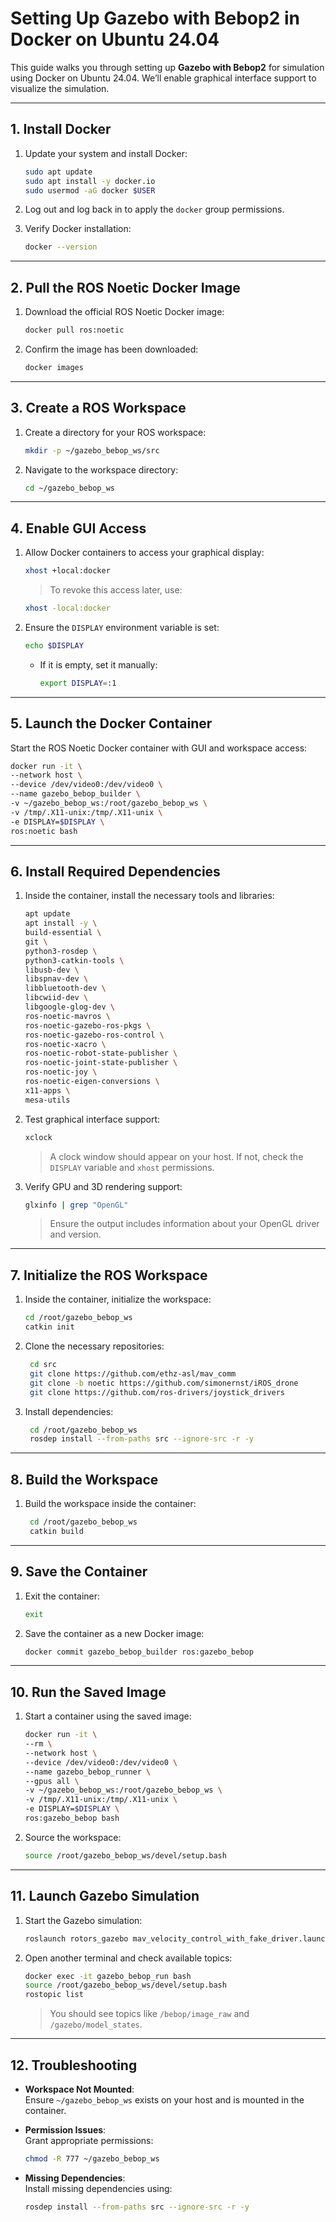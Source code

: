 # **Setting Up Gazebo with Bebop2 in Docker on Ubuntu 24.04**

This guide walks you through setting up **Gazebo with Bebop2** for simulation using Docker on Ubuntu 24.04. We’ll enable graphical interface support to visualize the simulation.

---

## **1. Install Docker**

1. Update your system and install Docker:
   ```bash
   sudo apt update
   sudo apt install -y docker.io
   sudo usermod -aG docker $USER
   ```

2. Log out and log back in to apply the `docker` group permissions.

3. Verify Docker installation:
   ```bash
   docker --version
   ```

---

## **2. Pull the ROS Noetic Docker Image**

1. Download the official ROS Noetic Docker image:
   ```bash
   docker pull ros:noetic
   ```

2. Confirm the image has been downloaded:
   ```bash
   docker images
   ```

---

## **3. Create a ROS Workspace**

1. Create a directory for your ROS workspace:
   ```bash
   mkdir -p ~/gazebo_bebop_ws/src
   ```

2. Navigate to the workspace directory:
   ```bash
   cd ~/gazebo_bebop_ws
   ```

---

## **4. Enable GUI Access**

1. Allow Docker containers to access your graphical display:
   ```bash
   xhost +local:docker
   ```

   > To revoke this access later, use:
   ```bash
   xhost -local:docker
   ```

2. Ensure the `DISPLAY` environment variable is set:
   ```bash
   echo $DISPLAY
   ```

   - If it is empty, set it manually:
     ```bash
     export DISPLAY=:1
     ```

---

## **5. Launch the Docker Container**

Start the ROS Noetic Docker container with GUI and workspace access:
```bash
docker run -it \
--network host \
--device /dev/video0:/dev/video0 \
--name gazebo_bebop_builder \
-v ~/gazebo_bebop_ws:/root/gazebo_bebop_ws \
-v /tmp/.X11-unix:/tmp/.X11-unix \
-e DISPLAY=$DISPLAY \
ros:noetic bash
```

---

## **6. Install Required Dependencies**

1. Inside the container, install the necessary tools and libraries:
   ```bash
   apt update
   apt install -y \
   build-essential \
   git \
   python3-rosdep \
   python3-catkin-tools \
   libusb-dev \
   libspnav-dev \
   libbluetooth-dev \
   libcwiid-dev \
   libgoogle-glog-dev \
   ros-noetic-mavros \
   ros-noetic-gazebo-ros-pkgs \
   ros-noetic-gazebo-ros-control \
   ros-noetic-xacro \
   ros-noetic-robot-state-publisher \
   ros-noetic-joint-state-publisher \
   ros-noetic-joy \
   ros-noetic-eigen-conversions \
   x11-apps \
   mesa-utils
   ```

2. Test graphical interface support:
   ```bash
   xclock
   ```

   > A clock window should appear on your host. If not, check the `DISPLAY` variable and `xhost` permissions.

3. Verify GPU and 3D rendering support:
   ```bash
   glxinfo | grep "OpenGL"
   ```

   > Ensure the output includes information about your OpenGL driver and version.

---

## **7. Initialize the ROS Workspace**

1. Inside the container, initialize the workspace:
   ```bash
   cd /root/gazebo_bebop_ws
   catkin init
   ```

2. Clone the necessary repositories:
   ```bash
    cd src
    git clone https://github.com/ethz-asl/mav_comm
    git clone -b noetic https://github.com/simonernst/iROS_drone
    git clone https://github.com/ros-drivers/joystick_drivers
   ```

3. Install dependencies:
   ```bash
    cd /root/gazebo_bebop_ws
    rosdep install --from-paths src --ignore-src -r -y
   ```

---

## **8. Build the Workspace**

1. Build the workspace inside the container:
   ```bash
    cd /root/gazebo_bebop_ws
    catkin build
   ```

---

## **9. Save the Container**

1. Exit the container:
   ```bash
   exit
   ```

2. Save the container as a new Docker image:
   ```bash
   docker commit gazebo_bebop_builder ros:gazebo_bebop
   ```

---

## **10. Run the Saved Image**

1. Start a container using the saved image:
   ```bash
   docker run -it \
   --rm \
   --network host \
   --device /dev/video0:/dev/video0 \
   --name gazebo_bebop_runner \
   --gpus all \
   -v ~/gazebo_bebop_ws:/root/gazebo_bebop_ws \
   -v /tmp/.X11-unix:/tmp/.X11-unix \
   -e DISPLAY=$DISPLAY \
   ros:gazebo_bebop bash
   ```

2. Source the workspace:
   ```bash
   source /root/gazebo_bebop_ws/devel/setup.bash
   ```

---

## **11. Launch Gazebo Simulation**

1. Start the Gazebo simulation:
   ```bash
   roslaunch rotors_gazebo mav_velocity_control_with_fake_driver.launch
   ```

2. Open another terminal and check available topics:
   ```bash
   docker exec -it gazebo_bebop_run bash
   source /root/gazebo_bebop_ws/devel/setup.bash
   rostopic list
   ```

   > You should see topics like `/bebop/image_raw` and `/gazebo/model_states`.

---

## **12. Troubleshooting**

- **Workspace Not Mounted**:  
   Ensure `~/gazebo_bebop_ws` exists on your host and is mounted in the container.  

- **Permission Issues**:  
   Grant appropriate permissions:
   ```bash
   chmod -R 777 ~/gazebo_bebop_ws
   ```

- **Missing Dependencies**:  
   Install missing dependencies using:
   ```bash
   rosdep install --from-paths src --ignore-src -r -y
   ```

